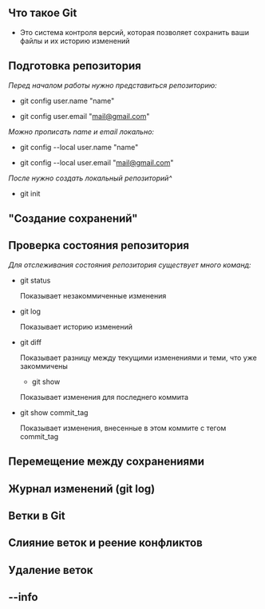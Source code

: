 ## Что такое Git

* Это система контроля версий, которая позволяет сохранить ваши файлы и их историю изменений

## Подготовка репозитория

*Перед началом работы нужно представиться репозиторию:*
* git config user.name "name"

* git config user.email "mail@gmail.com"

*Можно прописать name и email локально:*
* git config --local user.name "name"

* git config --local user.email "mail@gmail.com"

*После нужно создать локальный репозиторий^*

* git init

## "Создание сохранений"

## Проверка состояния репозитория


*Для отслеживания состояния репозитория существует много команд:*
* git status

   Показывает незакоммиченные изменения 
* git log
   
   Показывает историю изменений
* git diff

   Показывает разницу между текущими изменениями и теми, что уже закоммичены

   * git show 
    
   Показывает изменения для последнего коммита

* git show commit_tag

   Показывает изменения, внесенные в этом коммите с тегом commit_tag

## Перемещение между сохранениями 

## Журнал изменений (git log)

## Ветки в Git

## Слияние веток и реение конфликтов

## Удаление веток

## --info